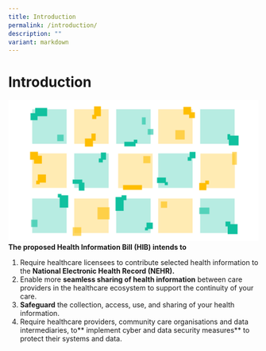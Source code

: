 ```yaml
---
title: Introduction
permalink: /introduction/
description: ""
variant: markdown
---
```

# Introduction
![](/images/about%20hia.png)
**The proposed Health Information Bill (HIB) intends to**
1. Require healthcare licensees to contribute selected health information to the **National Electronic Health Record (NEHR).**
2. Enable more **seamless sharing of health information** between care providers in the healthcare ecosystem to support the continuity of your care.
3. **Safeguard** the collection, access, use, and sharing of your health information.
4. Require healthcare providers, community care organisations and data intermediaries, to** implement cyber and data security measures** to protect their systems and data.